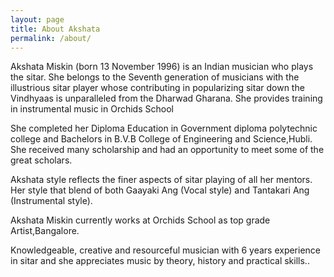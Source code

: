 ```yaml
---
layout: page
title: About Akshata
permalink: /about/
---
```


Akshata Miskin (born 13 November 1996) is an Indian musician who plays the sitar. She belongs to the Seventh generation of musicians with the illustrious sitar player whose contributing in popularizing sitar down the Vindhyaas is unparalleled from the Dharwad Gharana. She provides training in instrumental music in Orchids School

She completed her Diploma Education in Government diploma polytechnic college and Bachelors in B.V.B College of Engineering and Science,Hubli. She received many scholarship and had an opportunity to meet some of the great scholars.

Akshata style reflects the finer aspects of sitar playing of all her mentors. Her style that blend of both Gaayaki Ang (Vocal style) and Tantakari Ang (Instrumental style).

Akshata Miskin currently works at Orchids School as top grade Artist,Bangalore.

Knowledgeable, creative and resourceful musician with 6 years experience in sitar and she appreciates music by theory, history and practical skills..

